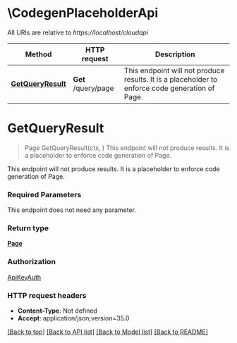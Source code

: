 # \CodegenPlaceholderApi

All URIs are relative to *https://localhost/cloudapi*

Method | HTTP request | Description
------------- | ------------- | -------------
[**GetQueryResult**](CodegenPlaceholderApi.md#GetQueryResult) | **Get** /query/page | This endpoint will not produce results. It is a placeholder to enforce code generation of Page.


# **GetQueryResult**
> Page GetQueryResult(ctx, )
This endpoint will not produce results. It is a placeholder to enforce code generation of Page.

This endpoint will not produce results. It is a placeholder to enforce code generation of Page.

### Required Parameters
This endpoint does not need any parameter.

### Return type

[**Page**](Page.md)

### Authorization

[ApiKeyAuth](../README.md#ApiKeyAuth)

### HTTP request headers

 - **Content-Type**: Not defined
 - **Accept**: application/json;version=35.0

[[Back to top]](#) [[Back to API list]](../README.md#documentation-for-api-endpoints) [[Back to Model list]](../README.md#documentation-for-models) [[Back to README]](../README.md)

